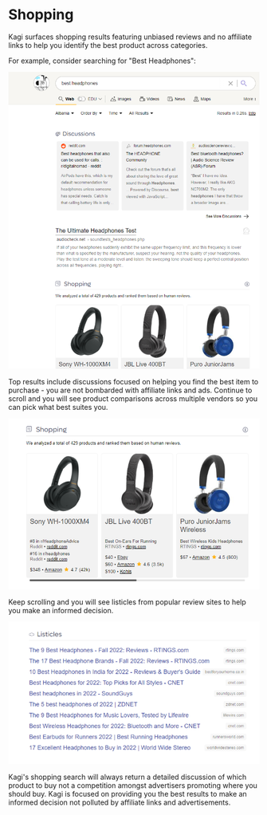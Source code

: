 # Shopping

Kagi surfaces shopping results featuring unbiased reviews and no affiliate links to help you identify the best product across categories.

For example, consider searching for "Best Headphones":

<img src="media/best_headphones_search.PNG" alt="Best Headphones">

Top results include discussions focused on helping you find the best item to purchase - you are not bombarded with affiliate links and ads. Continue to scroll and you will see product comparisons across multiple vendors so you can pick what best suites you.

<img src="media/shopping_product_comparison.PNG" alt="Compare Shopping">

Keep scrolling and you will see listicles from popular review sites to help you make an informed decision.

<img src="media/shopping_listicles.PNG" alt="Shopping Listicles">

Kagi's shopping search will always return a detailed discussion of which product to buy not a competition amongst advertisers promoting where you should buy. Kagi is focused on providing you the best results to make an informed decision not polluted by affiliate links and advertisements.
